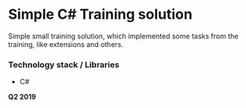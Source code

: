 # Simple C# Training solution

Simple small training solution, which implemented some tasks from the training, like extensions and others. 

### Technology stack / Libraries
  - C#

**Q2 2019**

